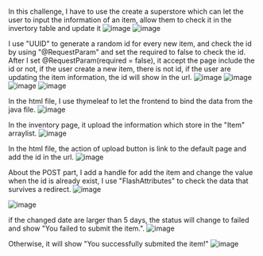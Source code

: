 In this challenge, I have to use the create a superstore which can let the user to input the information of an item, allow them to check it in the invertory table and update it
![image](https://github.com/JoeYeungCW/SpringBootDevelopmentBootcamp/assets/109426792/0accdfbb-e8d8-4836-b267-c0b9d2559e33)
![image](https://github.com/JoeYeungCW/SpringBootDevelopmentBootcamp/assets/109426792/b4152330-15f1-4118-95cd-ea5a312b46ce)

I use "UUID" to generate a random id for every new item, and check the id by using "@RequestParam" and set the required to false to check the id.
After I set @RequestParam(required = false), it accept the page include the id or not, if the user create a new item, there is not id, if the user are updating the item information, the id will show in the url.
![image](https://github.com/JoeYeungCW/SpringBootDevelopmentBootcamp/assets/109426792/c1ce6dad-7120-4ce0-90a5-0c30573c10e1)
![image](https://github.com/JoeYeungCW/SpringBootDevelopmentBootcamp/assets/109426792/9b417611-d0e1-47fc-856b-bdd98dee3c93)
![image](https://github.com/JoeYeungCW/SpringBootDevelopmentBootcamp/assets/109426792/ca59052a-e521-4f51-a9e5-032587312698)
![image](https://github.com/JoeYeungCW/SpringBootDevelopmentBootcamp/assets/109426792/ccf2d508-4e56-4631-9b9f-529465097650)

In the html file, I use thymeleaf to let the frontend to bind the data from the java file.
![image](https://github.com/JoeYeungCW/SpringBootDevelopmentBootcamp/assets/109426792/696c16fb-6705-49c3-a9c3-d74176f8c69d)

In the inventory page, it upload the information which store in the "Item" arraylist.
![image](https://github.com/JoeYeungCW/SpringBootDevelopmentBootcamp/assets/109426792/211a48a9-e387-4c65-a442-118768fda05f)

In the html file, the action of upload button is link to the default page and add the id in the url.
![image](https://github.com/JoeYeungCW/SpringBootDevelopmentBootcamp/assets/109426792/4f7b36f0-ff13-45a0-9e15-022d93b8372d)

About the POST part, I add a handle for add the item and change the value when the id is already exist, I use "FlashAttributes" to check the data that survives a redirect.
![image](https://github.com/JoeYeungCW/SpringBootDevelopmentBootcamp/assets/109426792/165435c2-b190-492f-8314-222649916d76)

![image](https://github.com/JoeYeungCW/SpringBootDevelopmentBootcamp/assets/109426792/c96be8aa-aed7-4835-9998-313e4f90fb69)

if the changed date are larger than 5 days, the status will change to failed and show "You failed to submit the item.".
![image](https://github.com/JoeYeungCW/SpringBootDevelopmentBootcamp/assets/109426792/edf1b489-d912-4604-825f-54c4e15d0fdd)

Otherwise, it will show "You successfully submited the item!"
![image](https://github.com/JoeYeungCW/SpringBootDevelopmentBootcamp/assets/109426792/16700604-a151-4fba-8a67-9f23ca0c0dbf)
